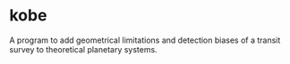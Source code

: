 # kobe
A program to add geometrical limitations and detection biases of a transit survey to theoretical planetary systems.
